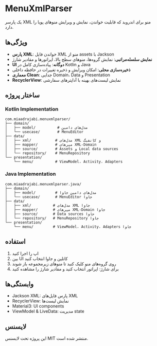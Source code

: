 # MenuXmlParser

یک پارسر XML منو برای اندروید که قابلیت خواندن، نمایش و ویرایش منوهای پویا را دارد.

## ویژگی‌ها

- **پارس XML**: خواندن فایل XML منو از assets با Jackson
- **نمایش سلسله‌مراتبی**: نمایش گروه‌ها، منوهای سطح بالا، اپراتورها و مقادیر شارژ
- **UI دوگانه**: پیاده‌سازی کامل در Kotlin و Java
- **ذخیره‌سازی محلی**: امکان ویرایش و ذخیره تغییرات در حافظه داخلی
- **معماری Clean**: جدایی Domain، Data و Presentation
- **RecyclerView**: نمایش لیست‌های بهینه با آداپترهای سفارشی

## ساختار پروژه

### Kotlin Implementation
```
com.miaadrajabi.menuxmlparser/
├── domain/
│   ├── model/          # مدل‌های دامین
│   └── usecase/        # MenuEditor
├── data/
│   ├── xml/           # مدل‌های XML و کانفیگ
│   ├── mapper/        # مپرهای XML-Domain
│   ├── source/        # Assets و Local data sources
│   └── repository/    # MenuRepository
└── presentation/
    └── menu/          # ViewModel، Activity، Adapters
```

### Java Implementation
```
com.miaadrajabi.menuxmlparser.java/
├── domain/
│   ├── model/         # مدل‌های دامین جاوا
│   └── usecase/       # MenuEditor جاوا
├── data/
│   ├── xml/          # مدل‌های XML جاوا
│   ├── mapper/       # مپرهای XML-Domain جاوا
│   ├── source/       # Data sources جاوا
│   └── repository/   # MenuRepository جاوا
└── presentation/
    └── menu/         # ViewModel، Activity، Adapters جاوا
```

## استفاده

1. اپ را اجرا کنید
2. بین UI کاتلین و جاوا انتخاب کنید
3. روی گروه‌های منو کلیک کنید تا منوهای زیرمجموعه باز شوند
4. برای شارژ: اپراتور انتخاب کنید و مقادیر شارژ را مشاهده کنید

## وابستگی‌ها

- Jackson XML: پارس فایل‌های XML
- RecyclerView: نمایش لیست‌ها
- Material3: UI components
- ViewModel & LiveData: مدیریت state

## لایسنس

این پروژه تحت لایسنس MIT منتشر شده است.
